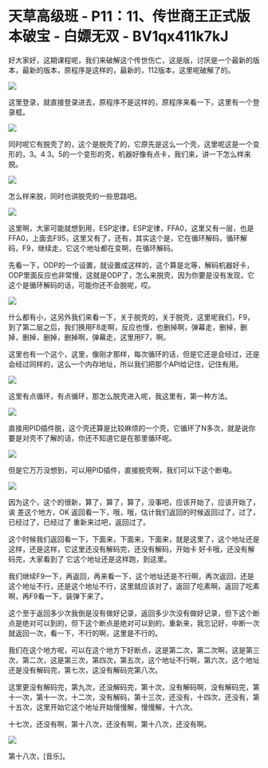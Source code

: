 # 天草高级班 - P11：11、传世商王正式版本破宝 - 白嫖无双 - BV1qx411k7kJ

好大家好，这期课程呢，我们来破解这个传世伤亡，这是版，讨厌是一个最新的版本，最新的版本，原程序是这样的，最新的，112版本，这里呢破解了的。



![](img/611a36d5dc54d5317362f97dafe3c46f_1.png)

这里登录，就直接登录进去，原程序不是这样的，原程序来看一下，这里有一个登录框。

![](img/611a36d5dc54d5317362f97dafe3c46f_3.png)

同时呢它有脱壳了的，这个是脱壳了的，它原先是这么一个壳，这里呢这是一个变形的，3。4 3。5的一个变形的壳，机器好像有点卡，我们来，讲一下怎么样来脱。



![](img/611a36d5dc54d5317362f97dafe3c46f_5.png)

怎么样来脱，同时也讲脱壳的一些思路吧。

![](img/611a36d5dc54d5317362f97dafe3c46f_7.png)

这里啊，大家可能就想到用，ESP定律，ESP定律，FFA0，这里又有一层，也是FFA0，上面去F95，这里又有了，还有，其实这个是，它在循环解码，循环解码，F9，继续走，它这个地址都在变啊，在循环解码。

先看一下，ODP的一个设置，就设置成这样的，这个算是北等，解码机器好卡，ODP里面反应也非常慢，这就是ODP了，怎么来脱壳，因为你要是没有发现，它这个是循环解码的话，可能你还不会脱呢，哎。



![](img/611a36d5dc54d5317362f97dafe3c46f_9.png)

什么都有小，这另外我们来看一下，关于脱壳的，关于脱壳，这里呢我们，F9，到了第二层之后，我们换用F8走啊，反应也慢，也删掉啊，弹幕走，删掉，删掉，删掉，删掉，删掉啊，弹幕走，这里用F7，啊。

这里也有一个这个，这里，像刚才那样，每次循环的话，但是它还是会经过，还是会经过同样的，这么一个内存地址，所以我们把那个API给记住，记住有用。



![](img/611a36d5dc54d5317362f97dafe3c46f_11.png)

这里有点循环，有点循环，那怎么脱壳进入呢，我这里有，第一种方法。

![](img/611a36d5dc54d5317362f97dafe3c46f_13.png)

直接用PID插件脱，这个壳还算是比较麻烦的一个壳，它循环了N多次，就是说你要是对壳不了解的话，你还不知道它是在那里循环呢。



![](img/611a36d5dc54d5317362f97dafe3c46f_15.png)

但是它万万没想到，可以用PID插件，直接脱壳啊，我们可以下这个断电。

![](img/611a36d5dc54d5317362f97dafe3c46f_17.png)

因为这个，这个的很新，算了，算了，算了，没事吧，应该开始了，应该开始了，诶 差这个地方，OK 返回看一下，哦，哦，估计我们返回的时候返回过了，过了，已经过了，已经过了 重新来过吧，返回过了。

这个时候我们返回看一下，下面来，下面来，下面来，就是这里了，这个地址还是这样，还是这样，它这里还没有解码完，还没有解码，开始卡 好卡哦，还没有解码完，大家看到了 它这个地址还是这样跑，到这里。

我们继续F9一下，再返回，再来看一下，这个地址还是不行啊，再次返回，还是这个地址不行，还是这个地址不行，这里就应该对了，返回了吃素啊，返回了吃素啊，再F9看一下，装弹下来了。

这个至于返回多少次我倒是没有做好记录，返回多少次没有做好记录，但下这个断点是绝对可以到的，但下这个断点是绝对可以到的，重新来，我忘记好，中断一次就返回一次，看一下，不行的啊，这里是不行的。

我们在这个地方呢，可以在这个地方下好断点，这是第二次，第二次啊，这是第三次，第二次，这是第三次，第四次，第五次，这个地址不行啊，第六次，这个地址还是没有解码完，第七次，这没有解码完第八次。

这里更没有解码完，第九次，还没解码完，第十次，没有解码啊，没有解码完，第十一次，第十一次，十二次，没有解码，第十三次，还没有，十四次，还没有，第十五次，这里开始它这个地址开始慢慢解，慢慢解，十六次。

十七次，还没有啊，第十八次，还没有啊，第十八次，还没有啊。

![](img/611a36d5dc54d5317362f97dafe3c46f_19.png)

第十八次，[音乐]。